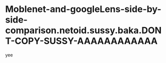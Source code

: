 # Moblenet-and-googleLens-side-by-side-comparison.netoid.sussy.baka.DONT-COPY-SUSSY-AAAAAAAAAAAA
yee
